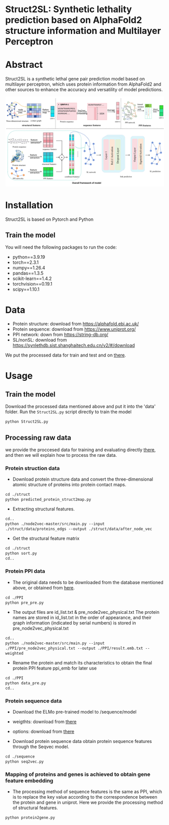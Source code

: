 # Struct2SL: Synthetic lethality prediction based on AlphaFold2 structure information and Multilayer Perceptron
# Abstract
Struct2SL is a synthetic lethal gene pair prediction model based on multilayer perceptron, which uses protein information from AlphaFold2 and other sources to enhance the accuracy and versatility of model predictions.


![image](https://github.com/hyr-hit/Struct2SL/blob/main/image/frame%20.jpg)


# Installation
Struct2SL is based on Pytorch and Python
## Train the model
You will need the following packages to run the code:
- python==3.9.19
- torch==2.3.1
- numpy==1.26.4
- pandas==1.3.5
- scikit-learn==1.4.2
- torchvision==0.19.1
- scipy==1.10.1


# Data
- Protein structure: download from https://alphafold.ebi.ac.uk/
- Protein sequence: download from https://www.uniprot.org/
- PPI network: down from https://string-db.org/
- SL/nonSL: download from https://synlethdb.sist.shanghaitech.edu.cn/v2/#/download
  
We put the processed data for train and test and on [there](https://figshare.com/articles/dataset/the_processed_data/28263827). 


# Usage
## Train the model
Download the processed data mentioned above and put it into the 'data' folder. Run the ``Struct2SL.py`` script directly to train the model
 ```python
 python Struct2SL.py
 ``` 

## Processing raw data
we provide the proccesed data for training and evaluating directly [there](https://figshare.com/articles/dataset/the_processed_data/28263827), and then we will explain how to process the raw data.
### Protein struction data
- Download protein structure data and convert the three-dimensional atomic structure of proteins into protein contact maps.
```
cd ./struct
python predicted_protein_struct2map.py
```
- Extracting structural features.
```
cd..
python ./node2vec-master/src/main.py --input ./struct/data/proteins_edgs --output ./struct/data/after_node_vec
```
- Get the structural feature matrix
```
cd ./struct
python sort.py
cd..
```

### Protein PPI data
- The original data needs to be downloaded from the database mentioned above, or obtained from [here](https://figshare.com/articles/dataset/PPI_raw_data/28264199?file=51876317).
```
cd ./PPI
python pre_pre.py
```
- The output files are id_list.txt & pre_node2vec_physical.txt
The protein names are stored in id_list.txt in the order of appearance, and their graph information (indicated by serial numbers) is stored in pre_node2vec_physical.txt
```
cd..
python ./node2vec-master/src/main.py --input ./PPI/pre_node2vec_physical.txt --output ./PPI/result.emb.txt --weighted
```
- Rename the protein and match its characteristics to obtain the final protein PPI feature ppi_emb for later use
```
cd ./PPI
python data_pre.py
cd..
```

### Protein sequence data
- Download the ELMo pre-trained model to /sequence/model
- weigthts: download from [there](https://s3-us-west-2.amazonaws.com/allennlp/models/elmo/2x4096_512_2048cnn_2xhighway/elmo_2x4096_512_2048cnn_2xhighway_weights.hdf5)
- options: download from [there](https://s3-us-west-2.amazonaws.com/allennlp/models/elmo/2x4096_512_2048cnn_2xhighway/elmo_2x4096_512_2048cnn_2xhighway_options.json)

- Download protein sequence data obtain protein sequence features through the Seqvec model.
```
cd ./sequence
python seq2vec.py
```

### Mapping of proteins and genes is achieved to obtain gene feature embedding
- The processing method of sequence features is the same as PPI, which is to replace the key value according to the correspondence between the protein and gene in uniprot. Here we provide the processing method of structural features.
```
python protein2gene.py
```
